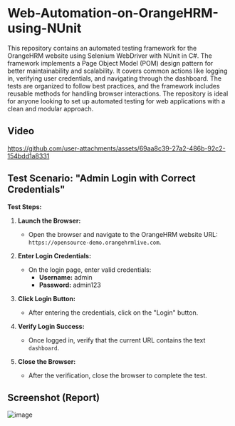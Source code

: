# Web-Automation-on-OrangeHRM-using-NUnit

This repository contains an automated testing framework for the OrangeHRM website using Selenium WebDriver with NUnit in C#. The framework implements a Page Object Model (POM) design pattern for better maintainability and scalability. It covers common actions like logging in, verifying user credentials, and navigating through the dashboard. The tests are organized to follow best practices, and the framework includes reusable methods for handling browser interactions. The repository is ideal for anyone looking to set up automated testing for web applications with a clean and modular approach.

## Video

https://github.com/user-attachments/assets/69aa8c39-27a2-486b-92c2-154bdd1a8331

## Test Scenario: "Admin Login with Correct Credentials"

**Test Steps:**

1. **Launch the Browser:**
   - Open the browser and navigate to the OrangeHRM website URL: `https://opensource-demo.orangehrmlive.com`.

2. **Enter Login Credentials:**
   - On the login page, enter valid credentials:
     - **Username:** admin
     - **Password:** admin123

3. **Click Login Button:**
   - After entering the credentials, click on the "Login" button.

4. **Verify Login Success:**
   - Once logged in, verify that the current URL contains the text `dashboard`.

5. **Close the Browser:**
   - After the verification, close the browser to complete the test.

## Screenshot (Report)

![image](https://github.com/user-attachments/assets/8b829da4-2ee9-4b66-8a49-1ed7c74a2566)


